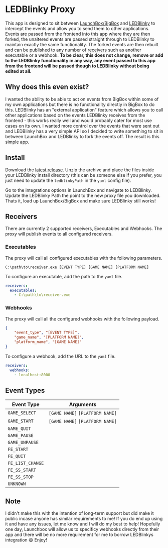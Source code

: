 # LEDBlinky Proxy
This app is designed to sit between [LaunchBox/BigBox](https://www.launchbox-app.com/) and [LEDBlinky](https://www.ledblinky.net/ledblinky.htm) to intercept the events and allow you to send them to other applications. Events are passed from the frontend into this app where they are then forked, the unaltered events are passed straight through to LEDBlinky to maintain exactly the same functionality. The forked events are then rebuilt and can be published to any number of [receivers](#receivers) such as another executable or a webhook. **To be clear, this does not change, remove or add to the LEDBlinky functionality in any way, any event passed to this app from the frontend will be passed though to LEDBlinky without being edited at all.**

## Why does this even exist?
I wanted the ability to be able to act on events from BigBox within some of my own applications but there is no functionality directly in BigBox to do this. LEDBlinky has an "external application" feature which allows you to call other applications based on the events LEDBlinky receives from the frontend - this works really well and would probably cater for most use cases on its own. I wanted more control over the events that were sent out and LEDBlinky has a very simple API so I decided to write something to sit in between LaunchBox and LEDBlinky to fork the events off. The result is this simple app. 

## Install
Download the [latest release](https://github.com/wamphlett/ledblinky-proxy/releases/latest). Unzip the archive and place the files inside your LEDBlinky install directory (this can be someone else if you prefer, you just need to update the `ledblinkyPath` in the `yaml` config file).

Go to the integrations options in LaunchBox and navigate to LEDBlinky. Update the LEDBlinky Path the point to the new proxy file you downloaded. Thats it, load up LaunchBox/BigBox and make sure LEDBlinky still works! 

## Receivers
There are currently 2 supported receivers, Executables and Webhooks. The proxy will publish events to all configured receivers.

### Executables
The proxy will call all configured executables with the following parameters.

```
C:\path\to\receiver.exe [EVENT TYPE] [GAME NAME] [PLATFORM NAME]
```

To configure an executable, add the path to the `yaml` file.

```yaml
receivers:
  executables:
    - C:\path\to\receiver.exe
```

### Webhooks
The proxy will call all the configured webhooks with the following payload.

```json
{
    "event_type", "[EVENT TYPE]",
    "game_name", "[PLATFORM NAME]",
    "platform_name", "[GAME NAME]"
}
```

To configure a webhook, add the URL to the `yaml` file.

```yaml
receivers:
  webhooks:
    - localhost:8000
```

## Event Types
| Event Type | Arguments |
| ---------- | --------- |
| `GAME_SELECT`    | `[GAME NAME]` `[PLATFORM NAME]` |
| `GAME_START`     | `[GAME NAME]` `[PLATFORM NAME]` |
| `GAME_QUIT`      |  |
| `GAME_PAUSE`     |  |
| `GAME_UNPAUSE`   |  |
| `FE_START`       |  |
| `FE_QUIT`        |  |
| `FE_LIST_CHANGE` |  |
| `FE_SS_START`    |  |
| `FE_SS_STOP`     |  |
| `UNKNOWN`        |  |

## Note
I didn't make this with the intention of long-term support but did make it public incase anyone has similar requirements to me! If you do end up using it and have any issues, let me know and I will do my best to help! Hopefully one day, Launchbox will allow us to specificy webhooks directly from their app and there will be no more requirement for me to borrow LEDBlinkys integration :smile: Enjoy!

